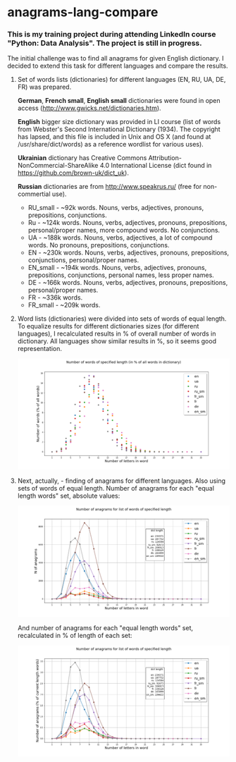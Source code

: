 # anagrams-lang-compare
### This is my training project during attending LinkedIn course "Python: Data Analysis". The project is still in progress.

The initial challenge was to find all anagrams for given English dictionary. I decided to extend this task for different languages and compare the results. 

1. Set of words lists (dictionaries) for different languages (EN, RU, UA, DE, FR) was prepared.

	__German__, __French small__, __English small__ dictionaries were found in open access (http://www.gwicks.net/dictionaries.htm). 

	__English__ bigger size dictionary was provided in LI course (list of words from Webster's Second International Dictionary (1934). The copyright has lapsed, and this file is included in Unix and OS X (and found at /usr/share/dict/words) as a reference wordlist for various uses). 

	__Ukrainian__ dictionary has Creative Commons Attribution-NonCommercial-ShareAlike 4.0 International License (dict found in https://github.com/brown-uk/dict_uk). 

	__Russian__ dictionaries are from http://www.speakrus.ru/ (free for non-commertial use).


	- RU_small - ~92k words. Nouns, verbs, adjectives, pronouns, prepositions, conjunctions.
	- Ru      - ~124k words. Nouns, verbs, adjectives, pronouns, prepositions, personal/proper names, more compound words. No conjunctions.
	- UA      - ~188k words. Nouns, verbs, adjectives, a lot of compound words. No pronouns, prepositions, conjunctions.
	- EN      - ~230k words. Nouns, verbs, adjectives, pronouns, prepositions, conjunctions, personal/proper names.
	- EN_small - ~194k words. Nouns, verbs, adjectives, pronouns, prepositions, conjunctions, personal names, less proper names.
	- DE      - ~166k words. Nouns, verbs, adjectives, pronouns, prepositions, personal/proper names.
	- FR      - ~336k words.
	- FR_small - ~209k words.

2. Word lists (dictionaries) were divided into sets of words of equal length. To equalize results for different dictionaries sizes (for different languages), I recalculated results in % of overall number of words in dictionary. All languages show similar results in %, so it seems good representation.

	![Output figure](https://github.com/andr-nau/anagrams-lang-compare/blob/master/words_percent.png "words in %")

3. Next, actually, - finding of anagrams for different languages. Also using sets of words of equal length. Number of anagrams for each "equal length words" set, absolute values:

	![Output figure](https://github.com/andr-nau/anagrams-lang-compare/blob/master/anagrams.png "anagrams")

	And number of anagrams for each "equal length words" set, recalculated in % of length of each set:

	![Output figure](https://github.com/andr-nau/anagrams-lang-compare/blob/master/anagrams_percent.png "anagrams in %")

